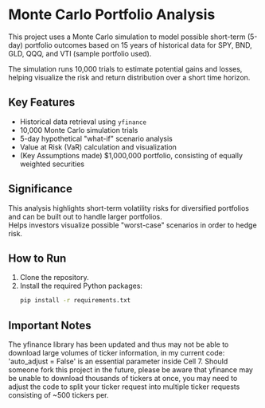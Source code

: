 # Monte Carlo Portfolio Analysis

This project uses a Monte Carlo simulation to model possible short-term (5-day) portfolio outcomes based on 15 years of historical data for SPY, BND, GLD, QQQ, and VTI (sample portfolio used).

The simulation runs 10,000 trials to estimate potential gains and losses, helping visualize the risk and return distribution over a short time horizon.

## Key Features

- Historical data retrieval using `yfinance`
- 10,000 Monte Carlo simulation trials
- 5-day hypothetical "what-if" scenario analysis
- Value at Risk (VaR) calculation and visualization
- (Key Assumptions made) $1,000,000 portfolio, consisting of equally weighted securities

## Significance

This analysis highlights short-term volatility risks for diversified portfolios and can be built out to handle larger portfolios.  
Helps investors visualize possible "worst-case" scenarios in order to hedge risk.

## How to Run

1. Clone the repository.
2. Install the required Python packages:
   ```bash
   pip install -r requirements.txt

## Important Notes

The yfinance library has been updated and thus may not be able to download large volumes of ticker information,
in my current code: 'auto_adjust = False' is an essential parameter inside Cell 7. Should someone fork this project in the future,
please be aware that yfinance may be unable to download thousands of tickers at once, you may need to adjust the code to split
your ticker request into multiple ticker requests consisting of ~500 tickers per.

